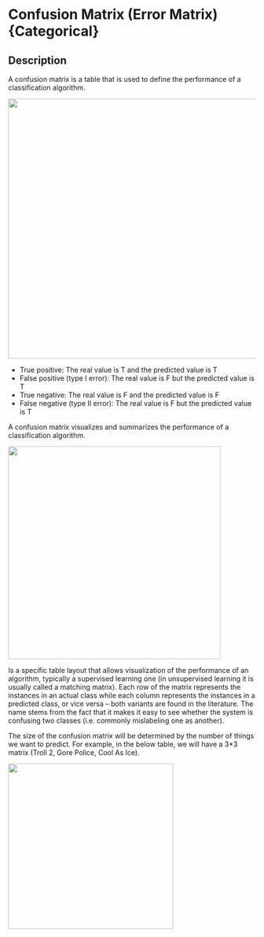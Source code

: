 # Confusion Matrix (Error Matrix) {Categorical}

## Description

A confusion matrix is a table that is used to define the performance of a classification algorithm.

<img src="image3.jpg" style="width:5.5in" />

- True positive: The real value is T and the predicted value is T
- False positive (type I error): The real value is F but the predicted value is T
- True negative: The real value is F and the predicted value is F
- False negative (type II error): The real value is F but the predicted value is T

A confusion matrix visualizes and summarizes the performance of a classification algorithm.

<img src="image2.jpg" style="width:4.5in" />

Is a specific table layout that allows visualization of the performance of an algorithm, typically a supervised learning one (in unsupervised learning it is usually called a matching matrix). Each row of the matrix represents the instances in an actual class while each column represents the instances in a predicted class, or vice versa – both variants are found in the literature. The name stems from the fact that it makes it easy to see whether the system is confusing two classes (i.e. commonly mislabeling one as another).

The size of the confusion matrix will be determined by the number of things we want to predict. For example, in the below table, we will have a 3*3 matrix (Troll 2, Gore Police, Cool As Ice).

<img src="image1.jpg" style="width:3.5in" />
